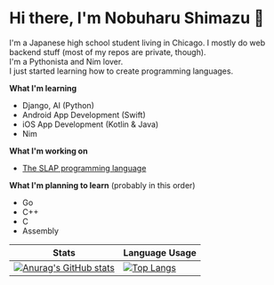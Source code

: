 # Hi there, I'm Nobuharu Shimazu 👋

I'm a Japanese high school student living in Chicago. I mostly do web backend stuff (most of my repos are private, though).<br>
I'm a Pythonista and Nim lover.<br>
I just started learning how to create programming languages.

**What I'm learning**
 - Django, AI (Python)
 - Android App Development (Swift)
 - iOS App Development (Kotlin & Java)
 - Nim

**What I'm working on**
 - [The SLAP programming language](https://github.com/bichanna/slap#the-slap-programming-language)

**What I'm planning to learn** (probably in this order)
 - Go
 - C++
 - C
 - Assembly

| Stats | Language Usage |
| ----------- | ----------- |
| [![Anurag's GitHub stats](https://github-readme-stats.vercel.app/api?username=bichanna&count_private=true&show_icons=true)](https://github.com/anuraghazra/github-readme-stats)| [![Top Langs](https://github-readme-stats.vercel.app/api/top-langs/?username=bichanna&langs_count=6&layout=compact)](https://github.com/anuraghazra/github-readme-stats)

